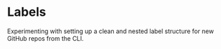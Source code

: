 # Labels

Experimenting with setting up a clean and nested label structure for new GitHub repos from the CLI.


